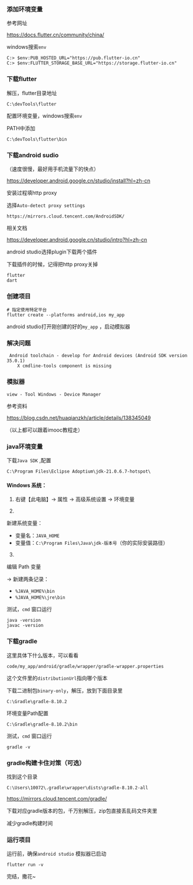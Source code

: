 ### 添加环境变量

参考网址

https://docs.flutter.cn/community/china/

windows搜索`env` 

```
C:> $env:PUB_HOSTED_URL="https://pub.flutter-io.cn"
C:> $env:FLUTTER_STORAGE_BASE_URL="https://storage.flutter-io.cn"
```



### 下载flutter

解压，flutter目录地址

```
C:\devTools\flutter
```

配置环境变量，windows搜索`env`

PATH中添加

```
C:\devTools\flutter\bin
```



### 下载android sudio

（速度很慢，最好用手机流量下的快点）

https://developer.android.google.cn/studio/install?hl=zh-cn



安装过程填http proxy

选择`Auto-detect proxy settings`

```
https://mirrors.cloud.tencent.com/AndroidSDK/
```



相关文档

https://developer.android.google.cn/studio/intro?hl=zh-cn



android studio选择plugin下载两个插件

下载插件的时候，记得把http proxy关掉

```
flutter
dart
```



### 创建项目

```
# 指定使用特定平台
flutter create --platforms android,ios my_app
```



android studio打开刚创建的好的`my_app` ，启动模拟器



### 解决问题

```
 Android toolchain - develop for Android devices (Android SDK version 35.0.1)
    X cmdline-tools component is missing
```



### 模拟器

```
view - Tool Windows - Device Manager
```

参考资料

https://blog.csdn.net/huaqianzkh/article/details/138345049

（以上都可以跟着imooc教程走）





### java环境变量

下载`Java SDK` ,配置

```
C:\Program Files\Eclipse Adoptium\jdk-21.0.6.7-hotspot\
```

#### Windows 系统：

1. 右键【此电脑】→ 属性 → 高级系统设置 → 环境变量

2. 

   新建系统变量：

   - 变量名：`JAVA_HOME`
   - 变量值：`C:\Program Files\Java\jdk-版本号`（你的实际安装路径）

3. 

   编辑 Path 变量

   → 新建两条记录：

   - `%JAVA_HOME%\bin`
   - `%JAVA_HOME%\jre\bin`



测试，`cmd` 窗口运行

```
java -version
javac -version
```



### 下载gradle

这里具体下什么版本，可以看看

`code/my_app/android/gradle/wrapper/gradle-wrapper.properties`

这个文件里的`distributionUrl`指向哪个版本

下载二进制包`binary-only`，解压，放到下面目录里

```
C:\Gradle\gradle-8.10.2
```



环境变量Path配置

```
C:\Gradle\gradle-8.10.2\bin
```

测试，`cmd` 窗口运行

```
gradle -v
```



### gradle构建卡住对策（可选）

找到这个目录

```
C:\Users\10072\.gradle\wrapper\dists\gradle-8.10.2-all
```



https://mirrors.cloud.tencent.com/gradle/

下载对应gradle版本的包，千万别解压，zip包直接丢乱码文件夹里

减少gradle构建时间



### 运行项目

运行前，确保`android studio` 模拟器已启动

```
flutter run -v
```

完结，撒花~
